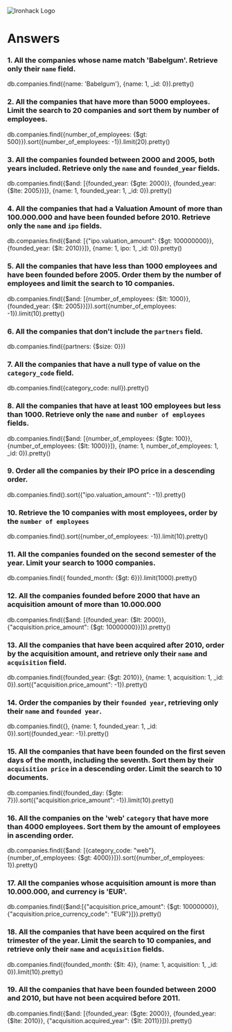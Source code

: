 ![Ironhack Logo](https://i.imgur.com/1QgrNNw.png)

# Answers

### 1. All the companies whose name match 'Babelgum'. Retrieve only their `name` field.

<!-- Your Code Goes Here -->
db.companies.find({name: 'Babelgum'}, {name: 1, _id: 0}).pretty()


### 2. All the companies that have more than 5000 employees. Limit the search to 20 companies and sort them by **number of employees**.

<!-- Your Code Goes Here -->
db.companies.find({number_of_employees: {$gt: 500}}).sort({number_of_employees: -1}).limit(20).pretty()

### 3. All the companies founded between 2000 and 2005, both years included. Retrieve only the `name` and `founded_year` fields.

<!-- Your Code Goes Here -->
db.companies.find({$and: [{founded_year: {$gte: 2000}}, {founded_year: {$lte: 2005}}]},  {name: 1, founded_year: 1, _id: 0}).pretty()

### 4. All the companies that had a Valuation Amount of more than 100.000.000 and have been founded before 2010. Retrieve only the `name` and `ipo` fields.

<!-- Your Code Goes Here -->
db.companies.find({$and: [{"ipo.valuation_amount": {$gt: 100000000}}, {founded_year: {$lt: 2010}}]}, {name: 1, ipo: 1, _id: 0}).pretty()

### 5. All the companies that have less than 1000 employees and have been founded before 2005. Order them by the number of employees and limit the search to 10 companies.

<!-- Your Code Goes Here -->
db.companies.find({$and: [{number_of_employees: {$lt: 1000}}, {founded_year: {$lt: 2005}}]}).sort({number_of_employees: -1}).limit(10).pretty()

### 6. All the companies that don't include the `partners` field.

<!-- Your Code Goes Here -->
db.companies.find({partners: {$size: 0}})

### 7. All the companies that have a null type of value on the `category_code` field.

<!-- Your Code Goes Here -->
db.companies.find({category_code: null}).pretty()

### 8. All the companies that have at least 100 employees but less than 1000. Retrieve only the `name` and `number of employees` fields.

<!-- Your Code Goes Here -->
db.companies.find({$and: [{number_of_employees: {$gte: 100}}, {number_of_employees: {$lt: 1000}}]},  {name: 1, number_of_employees: 1, _id: 0}).pretty()

### 9. Order all the companies by their IPO price in a descending order.

<!-- Your Code Goes Here -->
db.companies.find().sort({"ipo.valuation_amount": -1}).pretty()

### 10. Retrieve the 10 companies with most employees, order by the `number of employees`

<!-- Your Code Goes Here -->
db.companies.find().sort({number_of_employees: -1}).limit(10).pretty()

### 11. All the companies founded on the second semester of the year. Limit your search to 1000 companies.

<!-- Your Code Goes Here -->
db.companies.find({ founded_month: {$gt: 6}}).limit(1000).pretty()

### 12. All the companies founded before 2000 that have an acquisition amount of more than 10.000.000

<!-- Your Code Goes Here -->
db.companies.find({$and: [{founded_year: {$lt: 2000}}, {"acquisition.price_amount": {$gt: 10000000}}]}).pretty()

### 13. All the companies that have been acquired after 2010, order by the acquisition amount, and retrieve only their `name` and `acquisition` field.

<!-- Your Code Goes Here -->
db.companies.find({founded_year: {$gt: 2010}}, {name: 1, acquisition: 1, _id: 0}).sort({"acquisition.price_amount": -1}).pretty()

### 14. Order the companies by their `founded year`, retrieving only their `name` and `founded year`.

<!-- Your Code Goes Here -->
db.companies.find({}, {name: 1, founded_year: 1, _id: 0}).sort({founded_year: -1}).pretty()

### 15. All the companies that have been founded on the first seven days of the month, including the seventh. Sort them by their `acquisition price` in a descending order. Limit the search to 10 documents.

<!-- Your Code Goes Here -->
db.companies.find({founded_day: {$gte: 7}}).sort({"acquisition.price_amount": -1}).limit(10).pretty()

### 16. All the companies on the 'web' `category` that have more than 4000 employees. Sort them by the amount of employees in ascending order.

<!-- Your Code Goes Here -->
db.companies.find({$and: [{category_code: "web"}, {number_of_employees: {$gt: 4000}}]}).sort({number_of_employees: 1}).pretty()

### 17. All the companies whose acquisition amount is more than 10.000.000, and currency is 'EUR'.

<!-- Your Code Goes Here -->
db.companies.find({$and:[{"acquisition.price_amount": {$gt: 10000000}}, {"acquisition.price_currency_code": "EUR"}]}).pretty()

### 18. All the companies that have been acquired on the first trimester of the year. Limit the search to 10 companies, and retrieve only their `name` and `acquisition` fields.

<!-- Your Code Goes Here -->
db.companies.find({founded_month: {$lt: 4}}, {name: 1, acquisition: 1, _id: 0}).limit(10).pretty()

### 19. All the companies that have been founded between 2000 and 2010, but have not been acquired before 2011.

<!-- Your Code Goes Here -->
db.companies.find({$and: [{founded_year: {$gte: 2000}}, {founded_year: {$lte: 2010}}, {"acquisition.acquired_year": {$lt: 2011}}]}).pretty()
